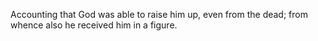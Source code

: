 Accounting that God was able to raise him up, even from the dead; from whence also he received him in a figure.
